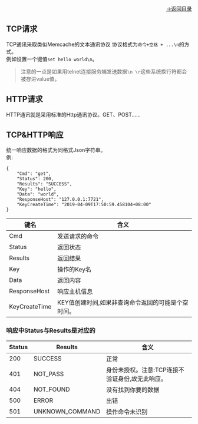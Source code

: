 [<p align="right">->返回目录</p>](0.directory.md)

## TCP请求
TCP通讯采取类似Memcache的文本通讯协议 协议格式为`命令+空格 + ...\n`的方式。  
例如设置一个键值`set hello world\n`。  
>注意的一点是如果用telnet连接服务端发送数据`\n \r`这些系统换行符都会被存进value值。

## HTTP请求
HTTP通讯就是采用标准的Http通讯协议。GET、POST......

## TCP&HTTP响应
统一响应数据的格式为同格式Json字符串。  
例:  
```shell
{
    "Cmd": "get",
    "Status": 200,
    "Results": "SUCCESS",
    "Key": "hello",
    "Data": "world",
    "ResponseHost": "127.0.0.1:7721",
    "KeyCreateTime": "2019-04-09T17:50:59.458104+08:00"
}  
```

|   键名 |   含义  |
| --- | --- |
|   Cmd  |   发送请求的命令  |
|   Status  |   返回状态  |
|   Results  |  返回结果   |
|   Key  |  操作的Key名   |
|   Data  |   返回内容  |
|   ResponseHost  |   响应主机信息  |
|   KeyCreateTime  |   KEY值创建时间,如果非查询命令返回的可能是个空时间。  |

### 响应中Status与Results是对应的  

|   Status  |   Results   |  含义   |
| --- | --- | --- |
|  200    |  SUCCESS   |   正常  |
|  401    |  NOT_PASS   |   身份未授权。注意:TCP连接不验证身份,故无此响应。  |
|  404    |  NOT_FOUND   |   没有找到你要的数据   |
|  500    |  ERROR    |   出错  |
|  501    |  UNKNOWN_COMMAND    |   操作命令未识别  |